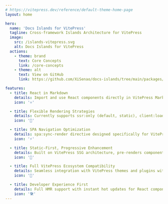```yaml
---
# https://vitepress.dev/reference/default-theme-home-page
layout: home

hero:
  name: 'Docs Islands for VitePress'
  tagline: Cross-framework Islands Architecture for VitePress
  image:
    src: /islands-vitepress.svg
    alt: Docs Islands for VitePress
  actions:
    - theme: brand
      text: Core Concepts
      link: /core-concepts
    - theme: alt
      text: View on GitHub
      link: https://github.com/XiSenao/docs-islands/tree/main/packages/vitepress

features:
  - title: React in Markdown
    details: Import and use React components directly in VitePress Markdown files with zero configuration. Full JSX/TSX support with complete TypeScript typing.
    icon: '⚛️'

  - title: Flexible Rendering Strategies
    details: Currently supports ssr:only (default, static), client:load (immediate hydration), client:visible (hydrate on visible), client:only (client-only) — extensible for additional strategies.
    icon: '🎯'

  - title: SPA Navigation Optimization
    details: spa:sync-render directive designed specifically for VitePress SPA mode. Synchronizes with Vue rendering cycle to inject pre-rendered template, eliminating component flicker during route transitions and optimizing CLS metrics.
    icon: '⚡'

  - title: Static-First, Progressive Enhancement
    details: Built on VitePress SSG architecture, pre-renders component templates at build time. Selective client-side hydration only where interaction is needed, optimizing first-paint performance.
    icon: '🚀'

  - title: Full VitePress Ecosystem Compatibility
    details: Seamless integration with VitePress themes and plugins without breaking existing functionality. Supports MPA mode and works with any VitePress project.
    icon: '🧩'

  - title: Developer Experience First
    details: Full HMR support with instant hot updates for React components and Markdown files, preserving component internal state. Consistent dev/prod rendering behavior prevents production surprises.
    icon: '🛠️'
---
```

